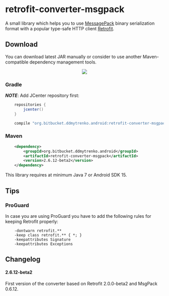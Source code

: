# retrofit-converter-msgpack

A small library which helps you to use [MessagePack](http://msgpack.org/) binary serialization
format with a popular type-safe HTTP client [Retrofit](https://square.github.io/retrofit/).

## Download

You can download latest JAR manually or consider to use another Maven-compatible dependency
management tools.

<div style="text-align:center">
    <a href="">
        <img
            src="https://raw.githubusercontent.com/ddmytrenko/retrofit-converter-msgpack/master/readme/images/button-download-jar.png"
            />
    </a>
</div>

### Gradle

***NOTE***: Add JCenter repository first:

```groovy
    repositories {
        jcenter()
    }
```

```groovy
    compile "org.bitbucket.ddmytrenko.android:retrofit-converter-msgpack:2.6.12-beta2"
```

### Maven

```xml
    <dependency>
        <groupId>org.bitbucket.ddmytrenko.android</groupId>
        <artifactId>retrofit-converter-msgpack</artifactId>
        <version>2.6.12-beta2</version>
    </dependency>
```

This library requires at minimum Java 7 or Android SDK 15.

## Tips

### ProGuard

In case you are using ProGuard you have to add the following rules for keeping Retrofit properly:

```proguard
    -dontwarn retrofit.**
    -keep class retrofit.** { *; }
    -keepattributes Signature
    -keepattributes Exceptions
```

## Changelog

#### 2.6.12-beta2

First version of the converter based on Retrofit 2.0.0-beta2 and MsgPack 0.6.12.

